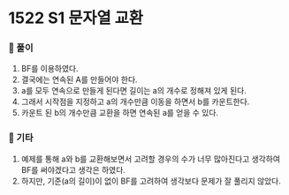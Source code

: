 # 1522 S1 문자열 교환

### 📂 풀이
1. BF를 이용하였다.
2. 결국에는 연속된 A를 만들어야 한다.
3. a를 모두 연속으로 만들게 된다면 길이는 a의 개수로 정해져 있게 된다.
4. 그래서 시작점을 지정하고 a의 개수만큼 이동을 하면서 b를 카운트한다.
5. 카운트 된 b의 개수만큼 교환을 하면 연속된 a를 얻을 수 있다.

### 📌 기타
1. 예제를 통해 a와 b를 교환해보면서 고려할 경우의 수가 너무 많아진다고 생각하여 BF를 써야겠다고 생각은 하였다.
2. 하지만, 기준(a의 길이)이 없이 BF를 고려하여 생각보다 문제가 잘 풀리지 않았다.